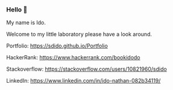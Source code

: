 ### Hello 👋
My name is Ido.

Welcome to my little laboratory please have a look around.

Portfolio: https://sdido.github.io/Portfolio 

HackerRank: https://www.hackerrank.com/bookidodo

Stackoverflow: https://stackoverflow.com/users/10821960/sdido

LinkedIn: https://www.linkedin.com/in/ido-nathan-082b34119/
